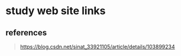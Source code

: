 # study web site links

## references

> https://blog.csdn.net/sinat_33921105/article/details/103899234

